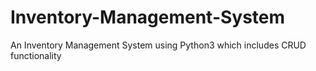 # Inventory-Management-System
An Inventory Management System using Python3 which includes CRUD functionality
